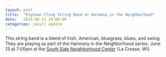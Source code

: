 ```yaml
---
layout: post
title:  "Pigtown Fling String Band at Harmony in the Neighborhood"
date:   2019-06-13 19:00:00
categories: jekyll update
---
```


<div class="entry-content">
<p>
  This string band is a blend of Irish, American, bluegrass, blues, and swing.
They are playing as part of the Harmony in the Neighborhood series.
June 13 at 7:00pm at the <a href="https://www.google.com/maps/place/South+Side+Neighborhood+Center/@43.7982601,-91.2512429,17z/data=!3m1!4b1!4m5!3m4!1s0x87f955767663153d:0x559ad4d7088d6d3a!8m2!3d43.7982562!4d-91.2490542">South Side Neighborhood Center</a> (La Crosse, WI).
</p>

</div>
